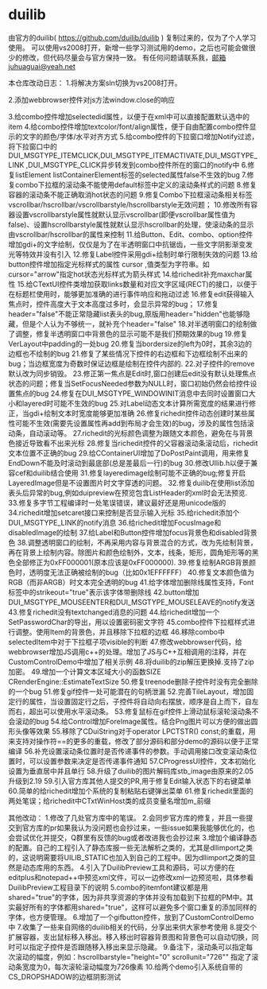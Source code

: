 # duilib
由官方的duilib( https://github.com/duilib/duilib ) 复制过来的，仅为了个人学习使用。
可以使用vs2008打开，新增一些学习测试用的demo，之后也可能会做很少的修改，但代码尽量会与官方保持一致。
有任何问题请联系我，邮箱juhuaguai@yeah.net

本仓库改动日志：
1.将解决方案sln切换为vs2008打开。

2.添加webbrowser控件对js方法window.close的响应

3.给combo控件增加selectedid属性，以便于在xml中可以直接配置默认选中的item
4.给combo控件增加textcolor/font/align属性，便于自由配置combo控件显示的文字的颜色/字体/水平对齐方式
5.给combo控件的下拉窗口增加Notify过滤，将下拉窗口中的DUI_MSGTYPE_ITEMCLICK,DUI_MSGTYPE_ITEMACTIVATE,DUI_MSGTYPE_LINK ,DUI_MSGTYPE_CLICK异步转发到combo控件所在的窗口的notify中
6.修复listElement listContainerElement标签的selected属性false不生效的bug
7.修复combo下拉框的滚动条不能使用default标签中定义的滚动条样式的问题
8.修复容器的滚动条不能正确取消hot状态的问题
9.修复Combo下拉框滚动条相关标签vscrollbar/hscrollbar/vscrollbarstyle/hscrollbarstyle无效问题；
10.修改所有容器设置vscrollbarstyle属性就默认显示vscrollbar(即便vscrollbar属性值为false)、设置hscrollbarstyle属性就默认显示hscrollbar的处理，使滚动条的显示由vscrollbar/hscrollbar的属性来控制
11.给Button、Edit、combo、option控件增加gdi+的文字绘制，仅仅是为了在半透明窗口中抗锯齿，一些文字阴影渐变发光等特效并没有引入
12.修复Label控件采用gdi+绘制时单行限制失效的问题
13.给button控件增加指定光标样式的属性 cursor ,值类型为字符串。如cursor="arrow"指定hot状态光标样式为箭头样式
14.给richedit补充maxchar属性
15.给CTextUI控件类增加获取links数量和对应文字区域(RECT)的接口，以便于在标题栏使用时，能够更加准确的进行事件响应和拖动过滤
16.修复edit获得输入焦点时，控件高度大于文本高度过多时，会显示异常的bug；
17.修复header="false"不能正常隐藏list表头的bug,原版用header="hidden"也能够隐藏，但是个人认为不够统一，就补充个header="false"
18.对半透明窗口的绘制做了调整，修复半透明窗口中背景色的显示可能不是我们预期效果的bug
19.修复VerLayout中padding的一处bug
20.修复当bordersize的left为0时，其余3边的边框也不绘制的bug
21.修复了某些情况下控件的右边框和下边框绘制不出来的bug；当边框宽度为奇数时保证边框是绘制在控件内部的.
22.对子控件的remove默认改为同步销毁。
23.修正第一焦点是Edit时,窗口创建后edit没有默认处理焦点状态的问题；修复当SetFocusNeeded参数为NULL时，窗口初始仍然会给控件设置焦点的bug
24.修复在DUI_MSGTYPE_WINDOWINIT消息中去同时设置窗口大小和layered时可能不生效的bug
25.对Label动态文本计算所需宽度的结果进行修正，当gdi+绘制文本时宽度能够更加准确
26.修复richedit控件动态创建时某些属性可能不生效(需要先设置属性再add到布局才会生效)的bug，涉及的属性包括滚动条，自动滚动等。
27.richedit的光标颜色调整为跟随文本颜色，避免在与背景色接近导致看不出来光标
28.修复当richedit控件的父容器滚动条滚动后，richedit文本位置不正确的bug
29.给CContainerUI增加了DoPostPaint调用，用来修复EndDown不能及时滚动到最底部(总是差最后一行)的bug
30.修改UIlib.h以便于兼容cef和duilib结合使用
31.修复layeredimage绘制可能不正确的bug;修复开启LayeredImage但是不设置图片时文字穿透的问题。
32.修复duilib在使用list添加表头后异常的bug,例如duipreview在预览包含ListHeader的xml时会无法预览.
33.修复多字节工程编译时一处笔误错误，建议最好还是用unicode版的
34.richedit增加setcaret接口来控制是否显示输入光标
35.给richedit添加个DUI_MSGTYPE_LINK的notify消息
36.给richedit增加FocusImage和disabledImage的绘制
37.给Label和Button控件增加focus背景色和disabled背景色
38.调整透明窗口的绘制，不再采用内容与背景混合的方式，改为先绘制背景，再在背景上绘制内容。除图片和颜色绘制外，文本，线条，矩形，圆角矩形等的黑色全部修正为0xFF000001(原本应该是0xFF000000).
39.修复绘制ARGB背景颜色时，透明度无法正确被绘制的bug（比如0x1EFFFFFF）
40.修复文本颜色值为RGB（而非ARGB）时文本完全透明的bug
41.给字体增加删除线属性支持，Font标签中的strikeout="true"表示该字体带删除线
42.button增加DUI_MSGTYPE_MOUSEENTER和DUI_MSGTYPE_MOUSELEAVE的notify发送
43.修复richedit没有textchanged消息的问题
44.给richedit增加一个SetPasswordChar的导出，用以设置密码密文字符
45.combo控件下拉框样式进行调整。使用Item的背景色，并且移除下拉框的边框
46.移除combo中selectedItem中对于下拉框子项visible的判断
47.修改webbrowser代码，给webbrowser增加JS调用c++的处理。增加了JS与C++互相调用的注释，并在CustomControlDemo中增加了相关示例
48.将duilib的zip解压更换掉.支持了zip加密。
49.增加一个计算文本区域大小的函数SIZE CRenderEngine::EstimateTextSize
50.修复treenode删除子控件时没有完全删除的一个bug
51.修复gif控件一处可能潜在的句柄泄漏
52.完善TileLayout，增加固定行的属性，当设置固定行之后，子控件将自动向右摆放，顺序是自上而下，自左而右，超出可以使用水平滚动条。
53.修复鼠标在gif控件上滑动鼠标滚轮滚动条不会滚动的bug
54.给Control增加ForeImage属性。结合Png图片可以方便的做出圆形头像等效果
55.移除了CDuiString对于operator LPCTSTR() const;的重载，用来支持对操作符==的更多的重载，修改了部分源码和部分demo的源码以便于正常编译
56.补充设置滚动条位置时是否传递事件的参数。手动调用接口改变滚动条位置时，可以设置参数来决定是否传递事件通知
57.CProgressUI控件，文本初始化设置为垂直居中并且单行
58.升级了duilib的图片解码库stb_image由原来的2.05升级到2.19
59.引入官方库其他人提交的PR,用于修复Edit输入状态下的右键菜单
60.简单的给richedit增加个系统的复制粘贴右键弹出菜单
61.修复richedit里面的两处笔误；给richedit中CTxtWinHost类的成员变量名增加m_前缀

其他改动：
1.修改了几处官方库中的笔误。
2.会同步官方库的修复，并且一些提交到官方库的pr如果我认为没问题也会抄过来，一些issue如果我能够优化的，也会尝试优化并提交，Q群里有反馈的bug或者改进我也会抄过来
3.增加个编译静态的配置。自己的工程引入了静态库报一些无法解析之类的，尤其是dllimport之类的，这说明需要将UILIB_STATIC也加入到自己的工程中。因为dllimport之类的显然是动态库用的东西。
4.引入了DuilibPreview工具和源码，可以方便的在editplus和notepad++中预览xml文件，可以一边修改xml一边预览啦，具体参看DuilibPreview工程目录下的说明
5.combo的itemfont建议都是用 shared="true"的字体，因为非共享资源的字体并没有加载到下拉框的PM中。其实最好所有的字体都用shared="true"，这样可以避免多个窗口重复的添加同样的字体，也方便管理。
6.增加了一个gifbutton控件，放到了CustomControlDemo中
7.收集了一些来自网络的duilib相关的代码，分享出来供大家参考使用
8.提交个扩展容器，支出鼠标移入移出。移入移出时容器背景图和背景色可以自动切换，同时可以指定子控件是否跟随移入移出来显示隐藏。
9.备注下，滚动条可以指定每次滚动的幅度，例如：hscrollbarstyle="height=&quot;0&quot; scrollunit=&quot;726&quot;" 指定了滚动条宽度为0，每次滚轮滚动幅度为726像素
10.给两个demo引入系统自带的CS_DROPSHADOW的边框阴影测试
